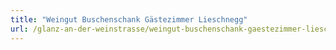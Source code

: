 ```yaml
---
title: "Weingut Buschenschank Gästezimmer Lieschnegg"
url: /glanz-an-der-weinstrasse/weingut-buschenschank-gaestezimmer-lieschnegg/
---
```

